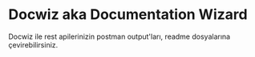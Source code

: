 # Docwiz aka Documentation Wizard

Docwiz ile rest apilerinizin postman output'ları, readme dosyalarına çevirebilirsiniz.
